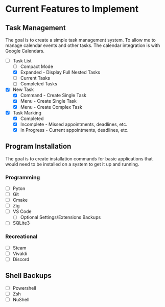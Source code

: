 # Current Features to Implement

## Task Management

The goal is to create a simple task management system. To allow me to manage
calendar events and other tasks. The calendar integration is with Google
Calendars.

- [ ] Task List
  - [ ] Compact Mode
  - [x] Expanded - Display Full Nested Tasks
  - [ ] Current Tasks
  - [ ] Completed Tasks
- [x] New Task
  - [x] Command - Create Single Task
  - [x] Menu - Create Single Task
  - [x] Menu - Create Complex Task
- [x] Task Marking
  - [x] Completed
  - [x] Incomplete - Missed appointments, deadlines, etc.
  - [x] In Progress - Current appointments, deadlines, etc.

## Program Installation

The goal is to create installation commands for basic applications that would need to be 
installed on a system to get it up and running.

### Programming
- [ ] Pyton
- [ ] Git
- [ ] Cmake
- [ ] Zig
- [ ] VS Code
    - [ ] Optional Settings/Extensions Backups
- [ ] SQLite3

### Recreational
- [ ] Steam
- [ ] Vivaldi
- [ ] Discord

## Shell Backups
- [ ] Powershell
- [ ] Zsh
- [ ] NuShell